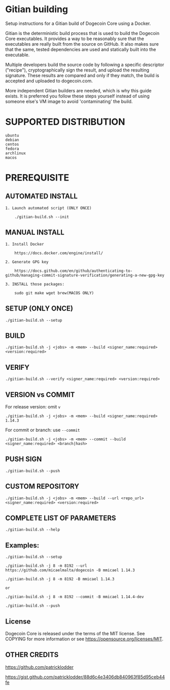 # Gitian building

Setup instructions for a Gitian build of Dogecoin Core using a Docker.

Gitian is the deterministic build process that is used to build the Dogecoin Core executables. It provides a way to be reasonably sure that the executables are really built from the source on GitHub. It also makes sure that the same, tested dependencies are used and statically built into the executable.

Multiple developers build the source code by following a specific descriptor ("recipe"), cryptographically sign the result, and upload the resulting signature. These results are compared and only if they match, the build is accepted and uploaded to dogecoin.com.

More independent Gitian builders are needed, which is why this guide exists. It is preferred you follow these steps yourself instead of using someone else's VM image to avoid 'contaminating' the build.


# SUPPORTED DISTRIBUTION

    ubuntu
    debian
    centos
    fedora
    archlinux
    macos

# PREREQUISITE
## AUTOMATED INSTALL
    1. Launch automated script (ONLY ONCE)

        ./gitian-build.sh --init

## MANUAL INSTALL
    1. Install Docker

        https://docs.docker.com/engine/install/

    2. Generate GPG key

        https://docs.github.com/en/github/authenticating-to-github/managing-commit-signature-verification/generating-a-new-gpg-key

    3. INSTALL those packages:

        sudo git make wget brew(MACOS ONLY)

    
## SETUP  (ONLY ONCE)
    ./gitian-build.sh --setup

## BUILD
    ./gitian-build.sh -j <jobs> -m <mem> --build <signer_name:required> <version:required>

## VERIFY
    ./gitian-build.sh --verify <signer_name:required> <version:required>

## VERSION vs COMMIT
  For release version: omit `v` 

    ./gitian-build.sh -j <jobs> -m <mem> --build <signer_name:required> 1.14.3

  For commit or branch: use `--commit`
    
    ./gitian-build.sh -j <jobs> -m <mem> --commit --build <signer_name:required> <branch|hash>

## PUSH SIGN
    ./gitian-build.sh --push

## CUSTOM REPOSITORY
    ./gitian-build.sh -j <jobs> -m <mem> --build --url <repo_url> <signer_name:required> <version:required>

## COMPLETE LIST OF PARAMETERS
    ./gitian-build.sh --help

## Examples:
    ./gitian-build.sh --setup
    
    ./gitian-build.sh -j 8 -m 8192 --url https://github.com/micaelmalta/dogecoin -B mmicael 1.14.3

    ./gitian-build.sh -j 8 -m 8192 -B mmicael 1.14.3

    or

    ./gitian-build.sh -j 8 -m 8192 --commit -B mmicael 1.14.4-dev

    ./gitian-build.sh --push

## License

Dogecoin Core is released under the terms of the MIT license. See COPYING for more information or see https://opensource.org/licenses/MIT.

## OTHER CREDITS

https://github.com/patricklodder

https://gist.github.com/patricklodder/88d6c4e3406db840963f85d95ceb44fe